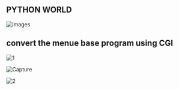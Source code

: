 ## PYTHON WORLD 

![images](https://user-images.githubusercontent.com/66811679/90643031-ba5adf00-e250-11ea-83bf-0b668d3b5b66.png)


## convert the menue base  program using CGI

![1](https://user-images.githubusercontent.com/66811679/94348340-ec820c80-0058-11eb-880f-05fe38effdc6.PNG)

![Capture](https://user-images.githubusercontent.com/66811679/94348346-f7d53800-0058-11eb-9b62-cec952f61fb6.PNG)

![2](https://user-images.githubusercontent.com/66811679/94348349-fd328280-0058-11eb-8812-beafd8322fd4.PNG)




